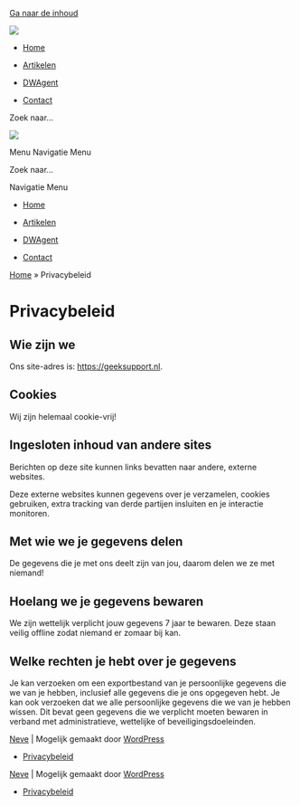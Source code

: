 [Ga naar de inhoud](#content)

[![](https://geeksupport.nl/wp-content/uploads/2021/12/GeekSupport-Logo-web-zwart.png)](https://geeksupport.nl/ "← GeekSupport")

* [Home](https://geeksupport.nl/)
    
* [Artikelen](https://geeksupport.nl/artikelen/)
    
* [DWAgent](https://www.dwservice.net/)
    
* [Contact](https://geeksupport.nl/contact/)
    

[](#)

Zoek naar... 

[![](https://geeksupport.nl/wp-content/uploads/2021/12/GeekSupport-Logo-web-zwart.png)](https://geeksupport.nl/ "← GeekSupport")

Menu Navigatie Menu

[](#)

Zoek naar... 

Navigatie Menu

* [Home](https://geeksupport.nl/)
    
* [Artikelen](https://geeksupport.nl/artikelen/)
    
* [DWAgent](https://www.dwservice.net/)
    
* [Contact](https://geeksupport.nl/contact/)
    

[Home](https://geeksupport.nl/) » Privacybeleid

Privacybeleid
=============

Wie zijn we
-----------

Ons site-adres is: https://geeksupport.nl.

Cookies
-------

Wij zijn helemaal cookie-vrij!

Ingesloten inhoud van andere sites
----------------------------------

Berichten op deze site kunnen links bevatten naar andere, externe websites.

Deze externe websites kunnen gegevens over je verzamelen, cookies gebruiken, extra tracking van derde partijen insluiten en je interactie monitoren.

Met wie we je gegevens delen
----------------------------

De gegevens die je met ons deelt zijn van jou, daarom delen we ze met niemand!

Hoelang we je gegevens bewaren
------------------------------

We zijn wettelijk verplicht jouw gegevens 7 jaar te bewaren. Deze staan veilig offline zodat niemand er zomaar bij kan.

Welke rechten je hebt over je gegevens
--------------------------------------

Je kan verzoeken om een exportbestand van je persoonlijke gegevens die we van je hebben, inclusief alle gegevens die je ons opgegeven hebt. Je kan ook verzoeken dat we alle persoonlijke gegevens die we van je hebben wissen. Dit bevat geen gegevens die we verplicht moeten bewaren in verband met administratieve, wettelijke of beveiligingsdoeleinden.

[Neve](https://themeisle.com/themes/neve/) | Mogelijk gemaakt door [WordPress](https://wordpress.org/)

* [Privacybeleid](https://geeksupport.nl/privacybeleid/)
    

[Neve](https://themeisle.com/themes/neve/) | Mogelijk gemaakt door [WordPress](https://wordpress.org/)

* [Privacybeleid](https://geeksupport.nl/privacybeleid/)